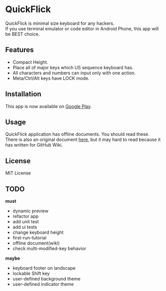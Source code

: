 # QuickFlick

QuickFlick is minimal size keyboard for any hackers.  
If you use terminal emulator or code editor in Android Phone, this app will be BEST choice.

## Features
* Compact Height.
* Place all of major keys which US sequence keyboard has.
* All characters and numbers can input only with one action.
* Meta/Ctrl/Alt keys have LOCK mode.

## Installation
This app is now available on [Google Play](https://play.google.com/store/apps/details?id=com.rkbk60.quickflick&pcampaignid=MKT-Other-global-all-co-prtnr-py-PartBadge-Mar2515-1).

## Usage
QuickFlick application has offline documents. You should read these.  
There is also an original document [here](https://bitbucket.org/rkbk60/quickflick/wiki/Home), but it may hard to read because it has written for GitHub Wiki.

## License
MIT License

## TODO
**must**
* dynamic preview
* refactor app
* add unit test
* add ui tests
* change keyboard height
* first-run-tutorial
* offline document(wiki)
* check multi-modified-key behavior

**maybe**
* keyboard footer on landscape
* lockable Shift key
* user-defined background theme
* user-defined indicator theme

